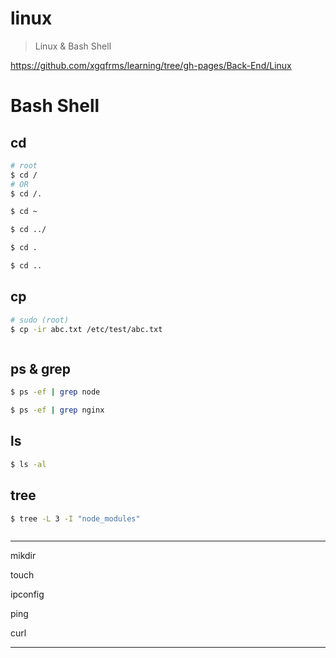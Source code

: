 # linux

> Linux & Bash Shell

https://github.com/xgqfrms/learning/tree/gh-pages/Back-End/Linux

# Bash Shell

## cd

```sh
# root
$ cd /
# OR 
$ cd /.

$ cd ~

$ cd ../

$ cd .

$ cd ..

```

## cp

```sh
# sudo (root)
$ cp -ir abc.txt /etc/test/abc.txt



```


## ps & grep

```sh
$ ps -ef | grep node

$ ps -ef | grep nginx


```

## ls

```sh
$ ls -al


```

## tree

```sh
$ tree -L 3 -I "node_modules"



```

***

mikdir

touch



ipconfig

ping

curl











***


